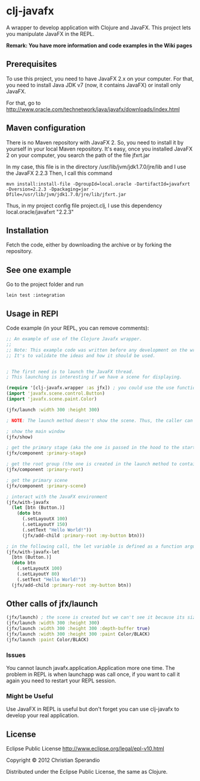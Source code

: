 # clj-javafx

A wrapper to develop application with Clojure and JavaFX. This project lets you manipulate JavaFX in the REPL.

<b>Remark: You have more information and code examples in the Wiki pages</b>


## Prerequisites

To use this project, you need to have JavaFX 2.x on your computer. For that, you need to install Java JDK v7 (now, it contains JavaFX) or install only JavaFX.

For that, go to http://www.oracle.com/technetwork/java/javafx/downloads/index.html

## Maven configuration

There is no Maven repository with JavaFX 2. So, you need to install it by yourself in your local Maven repository. It's easy, once you installed JavaFX 2 on your computer, you search the path of the file jfxrt.jar

In my case, this file is in the directory /usr/lib/jvm/jdk1.7.0/jre/lib and I use the JavaFX 2.2.3
Then, I call this command 
```
mvn install:install-file -DgroupId=local.oracle -DartifactId=javafxrt -Dversion=2.2.3 -Dpackaging=jar -Dfile=/usr/lib/jvm/jdk1.7.0/jre/lib/jfxrt.jar
```

Thus, in my project config file project.clj, I use this dependency local.oracle/javafxrt "2.2.3"

## Installation

Fetch the code, either by downloading the archive or by forking the repository.

## See one example

Go to the project folder and run

```
lein test :integration
```

## Usage in REPl

Code example (in your REPL, you can remove comments):

```clojure
;; An example of use of the Clojure Javafx wrapper.
;;
;; Note: This example code was written before any development on the wrapper.
;; It's to validate the ideas and how it should be used.


; The first need is to launch the JavaFX thread.
; This launching is interesting if we have a scene for displaying.

(require '[clj-javafx.wrapper :as jfx]) ; you could use the use function to avoid repeat the namespace for each call
(import 'javafx.scene.control.Button)
(import 'javafx.scene.paint.Color)

(jfx/launch :width 300 :height 300)

; NOTE: The launch method doesn't show the scene. Thus, the caller can make all the changes he wants before displaying.

; show the main window
(jfx/show)

; get the primary stage (aka the one is passed in the hood to the start function of the extended Application class
(jfx/component :primary-stage)

; get the root group (the one is created in the launch method to contain the scene
(jfx/component :primary-root)

; get the primary scene
(jfx/component :primary-scene)

; interact with the JavaFX environment
(jfx/with-javafx
  (let [btn (Button.)]
    (doto btn
      (.setLayoutX 100)
      (.setLayoutY 150)
      (.setText "Hello World!"))
      (jfx/add-child :primary-root :my-button btn)))

; in the following call, the let variable is defined as a function argument
(jfx/with-javafx-let
  [btn (Button.)]
  (doto btn
    (.setLayoutX 100)
    (.setLayoutY 80)
    (.setText "Hello World!"))
  (jfx/add-child :primary-root :my-button btn))

```

## Other calls of jfx/launch

```clojure
(jfx/launch) ; the scene is created but we can't see it because its size is set to 0
(jfx/launch :width 300 :height 300)
(jfx/launch :width 300 :height 300 :depth-buffer true)
(jfx/launch :width 300 :height 300 :paint Color/BLACK)
(jfx/launch :paint Color/BLACK)
```


### Issues

You cannot launch javafx.application.Application more one time. The problem in REPL is when launchapp was call once, if you want to call it again you need to restart your REPL session.

### Might be Useful

Use JavaFX in REPL is useful but don't forget you can use clj-javafx to develop your real application. 

## License

Eclipse Public License
http://www.eclipse.org/legal/epl-v10.html

Copyright © 2012 Christian Sperandio

Distributed under the Eclipse Public License, the same as Clojure.
